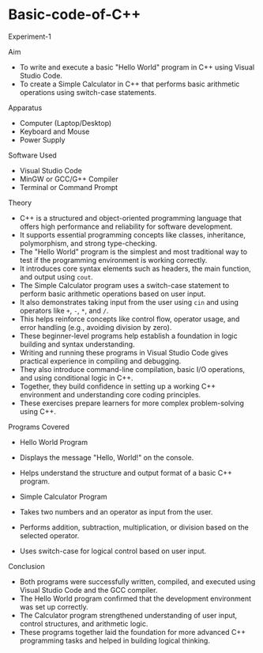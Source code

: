 # Basic-code-of-C++
Experiment-1



Aim  
* To write and execute a basic "Hello World" program in C++ using Visual Studio Code.  
* To create a Simple Calculator in C++ that performs basic arithmetic operations using switch-case statements.

Apparatus  
* Computer (Laptop/Desktop)  
* Keyboard and Mouse  
* Power Supply  

Software Used  
* Visual Studio Code  
* MinGW or GCC/G++ Compiler  
* Terminal or Command Prompt

Theory  
* C++ is a structured and object-oriented programming language that offers high performance and reliability for software development.  
* It supports essential programming concepts like classes, inheritance, polymorphism, and strong type-checking.  
* The "Hello World" program is the simplest and most traditional way to test if the programming environment is working correctly.  
* It introduces core syntax elements such as headers, the main function, and output using `cout`.  
* The Simple Calculator program uses a switch-case statement to perform basic arithmetic operations based on user input.  
* It also demonstrates taking input from the user using `cin` and using operators like `+`, `-`, `*`, and `/`.  
* This helps reinforce concepts like control flow, operator usage, and error handling (e.g., avoiding division by zero).  
* These beginner-level programs help establish a foundation in logic building and syntax understanding.  
* Writing and running these programs in Visual Studio Code gives practical experience in compiling and debugging.  
* They also introduce command-line compilation, basic I/O operations, and using conditional logic in C++.  
* Together, they build confidence in setting up a working C++ environment and understanding core coding principles.  
* These exercises prepare learners for more complex problem-solving using C++.

Programs Covered  
* Hello World Program  
* Displays the message "Hello, World!" on the console.  
* Helps understand the structure and output format of a basic C++ program.  

* Simple Calculator Program  
* Takes two numbers and an operator as input from the user.  
* Performs addition, subtraction, multiplication, or division based on the selected operator.  
* Uses switch-case for logical control based on user input.

Conclusion  
* Both programs were successfully written, compiled, and executed using Visual Studio Code and the GCC compiler.  
* The Hello World program confirmed that the development environment was set up correctly.  
* The Calculator program strengthened understanding of user input, control structures, and arithmetic logic.  
* These programs together laid the foundation for more advanced C++ programming tasks and helped in building logical thinking.
